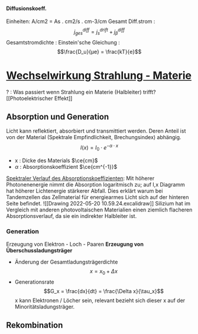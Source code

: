 #### Diffusionskoeff.
Einheiten:
A/cm2 = As . cm2/s . cm-3/cm
Gesamt Diff.strom :
$$j_{ges}^{diff} = j_s^{drift} + j_{\beta}^{diff}$$
Gesamtstromdichte :
Einstein'sche Gleichung :
$$\frac{D_u}{µe} = \frac{kT}{e}$$
# [Wechselwirkung Strahlung - Materie](file:///D:/Docs/UNI_Master/PV1_PhysikderSolarzellen/WPV1-SS20-Folien-4.pdf)
? : Was passiert wenn Strahlung ein Materie (Halbleiter) trifft?
[[Photoelektrischer Effekt]]
## Absorption und Generation
Licht kann reflektiert, absorbiert und transmittiert werden. Deren Anteil ist von der Material (Spektrale Empfindlichkeit, Brechungsindex) abhängig.
$$I(x) = I_0 \cdot e^{- \alpha \cdot x}$$
- x : Dicke des Materials $\ce{cm}$
- $\alpha$ : Absorptionskoeffizient $\ce{cm^{-1}}$

[Spektraler Verlauf des Absorptionskoeffizienten](https://www.pveducation.org/pvcdrom/pn-junctions/absorption-depth):
Mit höherer Photonenenergie nimmt die Absorption logaritmisch zu; auf I,x Diagramm hat höherer Lichtenergie stärkerer Abfall. Dies erklärt warum bei Tandemzellen das Zellmaterial für energiearmes Licht sich auf der hinteren Seite befindet.
![[Drawing 2022-05-20 10.59.24.excalidraw]]
Silizium hat im Vergleich mit anderen photovoltaischen Materialien einen ziemlich flacheren Absorptionsverlauf, da sie ein indirekter Halbleiter ist.

### Generation
Erzeugung von Elektron - Loch - Paaren
**Erzeugung von Überschussladungsträger**
- Änderung der Gesamtladungsträgerdichte
	$$x = x_0 + \Delta x$$
- Generationsrate
	$$G_x = \frac{dx}{dt} = \frac{\Delta x}{\tau_x}$$
	x kann Elektronen / Löcher sein, relevant bezieht sich dieser x auf der Minoritätsladungsträger.
## Rekombination